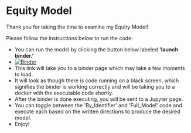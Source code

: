 # Equity Model

Thank you for taking the time to examine my Equity Model!

Please follow the instructions below to run the code:

* You can run the model by clicking the button below labeled **'launch binder.'** 
* [![Binder](https://mybinder.org/badge_logo.svg)](https://mybinder.org/v2/gh/beadeoliveira/EquityModel/HEAD)
* This link will take you to a binder page which may take a few moments to load. 
* It will look as though there is code running on a black screen, which signifies the binder is working correctly and will be taking you to a docker with the executable code shortly. 
* After the binder is done executing, you will be sent to a Jupyter page. 
* You can toggle between the 'By_Identifier' and 'Full_Model' code and execute each based on the written directions to produce the desired model. 
* Enjoy!
